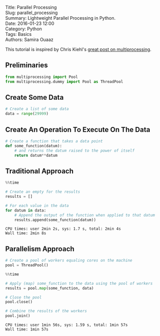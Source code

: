 Title: Parallel Processing  
Slug: parallel_processing  
Summary: Lightweight Parallel Processing in Python.    
Date: 2016-01-23 12:00  
Category: Python  
Tags: Basics    
Authors: Samira Ouaaz  

This tutorial is inspired by Chris Kiehl's [great post on multiprocessing](http://chriskiehl.com/article/parallelism-in-one-line/).

## Preliminaries


```python
from multiprocessing import Pool
from multiprocessing.dummy import Pool as ThreadPool
```

## Create Some Data


```python
# Create a list of some data
data = range(29999)
```

## Create An Operation To Execute On The Data


```python
# Create a function that takes a data point
def some_function(datum):
    # and returns the datum raised to the power of itself
    return datum**datum
```

## Traditional Approach


```python
%%time

# Create an empty for the results
results = []

# For each value in the data
for datum in data:
    # Append the output of the function when applied to that datum
    results.append(some_function(datum))
```

    CPU times: user 2min 2s, sys: 1.7 s, total: 2min 4s
    Wall time: 2min 8s


## Parallelism Approach


```python
# Create a pool of workers equaling cores on the machine
pool = ThreadPool()
```


```python
%%time

# Apply (map) some_function to the data using the pool of workers
results = pool.map(some_function, data)

# Close the pool
pool.close()

# Combine the results of the workers
pool.join()
```

    CPU times: user 1min 56s, sys: 1.59 s, total: 1min 57s
    Wall time: 1min 57s
